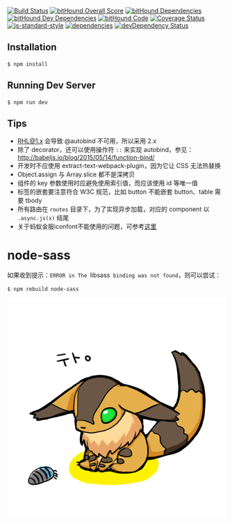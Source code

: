 [![Build Status](https://travis-ci.org/kagawagao/teto.js.svg?branch=master)](https://travis-ci.org/kagawagao/teto.js)
[![bitHound Overall Score](https://www.bithound.io/github/kagawagao/teto.js/badges/score.svg)](https://www.bithound.io/github/kawagagao/teto.js)
[![bitHound Dependencies](https://www.bithound.io/github/kagawagao/teto.js/badges/dependencies.svg)](https://www.bithound.io/github/kawagagao/teto.js/master/dependencies/npm)
[![bitHound Dev Dependencies](https://www.bithound.io/github/kagawagao/teto.js/badges/devDependencies.svg)](https://www.bithound.io/github/kagawagao/teto.js/master/dependencies/npm)
[![bitHound Code](https://www.bithound.io/github/kagawagao/teto.js/badges/code.svg)](https://www.bithound.io/github/kagawagao/teto.js)
[![Coverage Status](https://coveralls.io/repos/github/kagawagao/teto.js/badge.svg?branch=master)](https://coveralls.io/github/kagawagao/teto.js?branch=master)
[![js-standard-style](https://img.shields.io/badge/code%20style-standard-brightgreen.svg?style=flat-square)](http://standardjs.com/)
[![dependencies](https://david-dm.org/kagawagao/teto.js.svg?style=flat-square)](https://david-dm.org/kagawagao/teto.js)
[![devDependency Status](https://david-dm.org/kagawagao/teto.js/dev-status.svg?style=flat-square)](https://david-dm.org/kagawagao/teto.js#info=devDependencies)

## Installation

```
$ npm install
```

## Running Dev Server

```
$ npm run dev
```

## Tips

- RHL@1.x 会导致 @autobind 不可用，所以采用 2.x
- 除了 decorator，还可以使用操作符 `::` 来实现 autobind，参见：http://babeljs.io/blog/2015/05/14/function-bind/
- 开发时不应使用 extract-text-webpack-plugin，因为它让 CSS 无法热替换
- Object.assign 与 Array.slice 都不是深拷贝
- 组件的 key 参数使用时应避免使用索引值，而应该使用 id 等唯一值
- 标签的嵌套要注意符合 W3C 规范，比如 button 不能嵌套 button、table 需要 tbody
- 所有路由在 `routes` 目录下，为了实现异步加载，对应的 component 以 `.async.js(x)` 结尾
- 关于蚂蚁金服iconfont不能使用的问题，可参考[这里](https://github.com/ant-design/antd-init/tree/master/examples/local-iconfont)

# node-sass

如果收到提示：`ERROR in The `libsass` binding was not found`，则可以尝试：

```
$ npm rebuild node-sass
```

[![](teto.png)](http://seiga.nicovideo.jp/seiga/im2044734)
